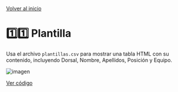 [Volver al inicio](https://github.com/LoganNDE/Ejercicios-PHP/tree/main/2-Ejercicios/#readme)
# 1️⃣1️⃣ Plantilla

Usa el archivo `plantillas.csv` para mostrar una tabla HTML con su contenido, incluyendo Dorsal, Nombre, Apellidos, Posición y Equipo.

![imagen](RUTA_DE_IMAGEN)

[Ver código](https://github.com/LoganNDE/Ejercicios-PHP/tree/main/2-Ejercicios/Plantilla/plantillas.php)
